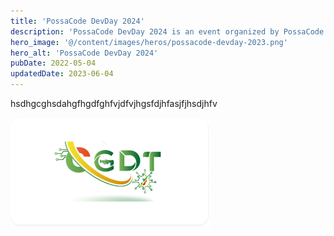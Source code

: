 ```yaml
---
title: 'PossaCode DevDay 2024'
description: 'PossaCode DevDay 2024 is an event organized by PossaCode Community including the ability to create events for developers and developers interested in developing.'
hero_image: '@/content/images/heros/possacode-devday-2023.png'
hero_alt: 'PossaCode DevDay 2024'
pubDate: 2022-05-04
updatedDate: 2023-06-04
---
```


hsdhgcghsdahgfhgdfghfvjdfvjhgsfdjhfasjfjhsdjhfv

![](/src/content/images/cgdt.png)
